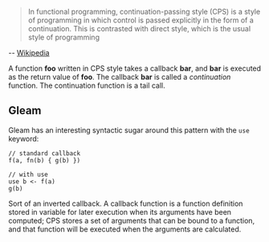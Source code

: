 > In functional programming, continuation-passing style (CPS) is a style of programming in which control is passed explicitly in the form of a continuation. This is contrasted with direct style, which is the usual style of programming

-- [Wikipedia](https://en.wikipedia.org/wiki/Continuation-passing_style)

A function **foo** written in CPS style takes a callback **bar**, and **bar** is executed as the return value of **foo**.  The callback **bar** is called a *continuation* function. The continuation function is a tail call.

## Gleam

Gleam has an interesting syntactic sugar around this pattern with the `use` keyword:

```
// standard callback
f(a, fn(b) { g(b) })

// with use
use b <- f(a)
g(b)
```

Sort of an inverted callback.  A callback function  is a function definition stored in variable for later execution when its arguments have been computed; CPS stores a set of arguments that can be bound to a function, and that function will be executed when the arguments are calculated.
